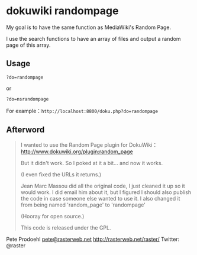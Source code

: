 # dokuwiki randompage

My goal is to have the same function as MediaWiki's Random Page.

I use the search functions to have an array of files and output a random page of this array.

## Usage

```
?do=randompage
```

or

```
?do=nsrandompage
```

For example：`http://localhost:8800/doku.php?do=randompage`




## Afterword
> I wanted to use the Random Page plugin for DokuWiki：http://www.dokuwiki.org/plugin:random_page
>
> But it didn't work. So I poked at it a bit... and now it works.
>
>  (I even fixed the URLs it returns.)
>
> Jean Marc Massou did all the original code, I just cleaned it up so it would work. 
>I did email him about it, but I figured I should also publish the code in case someone else wanted to use it. I also changed it from being named 'random_page' to 'randompage' 
> 
> (Hooray for open source.)
> 
> This code is released under the GPL. 



Pete Prodoehl
pete@rasterweb.net
http://rasterweb.net/raster/
Twitter: @raster



